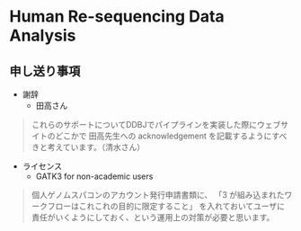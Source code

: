 # Human Re-sequencing Data Analysis

## 申し送り事項

- 謝辞
    - 田高さん
> これらのサポートについてDDBJでパイプラインを実装した際にウェブサイトのどこかで
田高先生への acknowledgement を記載するようにすべきと考えています。（清水さん）
- ライセンス
    - GATK3 for non-academic users
> 個人ゲノムスパコンのアカウント発行申請書類に、
「3 が組み込まれたワークフローはこれこれの目的に限定すること」
を入れておいてユーザに責任がいくようにしておく、という運用上の対策が必要と思います。
